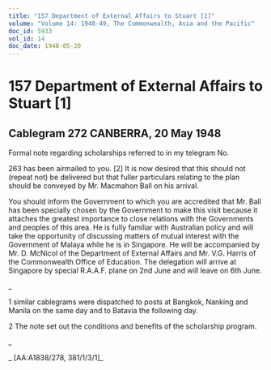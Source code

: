 ```yaml
---
title: "157 Department of External Affairs to Stuart [1]"
volume: "Volume 14: 1948-49, The Commonwealth, Asia and the Pacific"
doc_id: 5933
vol_id: 14
doc_date: 1948-05-20
---
```


# 157 Department of External Affairs to Stuart [1]

## Cablegram 272 CANBERRA, 20 May 1948

Formal note regarding scholarships referred to in my telegram No.

263 has been airmailed to you. [2] It is now desired that this should not (repeat not) be delivered but that fuller particulars relating to the plan should be conveyed by Mr. Macmahon Ball on his arrival.

You should inform the Government to which you are accredited that Mr. Ball has been specially chosen by the Government to make this visit because it attaches the greatest importance to close relations with the Governments and peoples of this area. He is fully familiar with Australian policy and will take the opportunity of discussing matters of mutual interest with the Government of Malaya while he is in Singapore. He will be accompanied by Mr. D. McNicol of the Department of External Affairs and Mr. V.G. Harris of the Commonwealth Office of Education. The delegation will arrive at Singapore by special R.A.A.F. plane on 2nd June and will leave on 6th June.

_

1 similar cablegrams were dispatched to posts at Bangkok, Nanking and Manila on the same day and to Batavia the following day.

2 The note set out the conditions and benefits of the scholarship program.

_

_ [AA:A1838/278, 381/1/3/1]_
